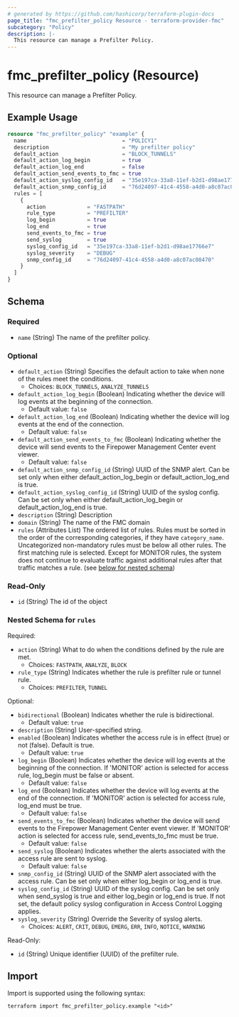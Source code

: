 ```yaml
---
# generated by https://github.com/hashicorp/terraform-plugin-docs
page_title: "fmc_prefilter_policy Resource - terraform-provider-fmc"
subcategory: "Policy"
description: |-
  This resource can manage a Prefilter Policy.
---
```


# fmc_prefilter_policy (Resource)

This resource can manage a Prefilter Policy.

## Example Usage

```terraform
resource "fmc_prefilter_policy" "example" {
  name                              = "POLICY1"
  description                       = "My prefilter policy"
  default_action                    = "BLOCK_TUNNELS"
  default_action_log_begin          = true
  default_action_log_end            = false
  default_action_send_events_to_fmc = true
  default_action_syslog_config_id   = "35e197ca-33a8-11ef-b2d1-d98ae17766e7"
  default_action_snmp_config_id     = "76d24097-41c4-4558-a4d0-a8c07ac08470"
  rules = [
    {
      action             = "FASTPATH"
      rule_type          = "PREFILTER"
      log_begin          = true
      log_end            = true
      send_events_to_fmc = true
      send_syslog        = true
      syslog_config_id   = "35e197ca-33a8-11ef-b2d1-d98ae17766e7"
      syslog_severity    = "DEBUG"
      snmp_config_id     = "76d24097-41c4-4558-a4d0-a8c07ac08470"
    }
  ]
}
```

<!-- schema generated by tfplugindocs -->
## Schema

### Required

- `name` (String) The name of the prefilter policy.

### Optional

- `default_action` (String) Specifies the default action to take when none of the rules meet the conditions.
  - Choices: `BLOCK_TUNNELS`, `ANALYZE_TUNNELS`
- `default_action_log_begin` (Boolean) Indicating whether the device will log events at the beginning of the connection.
  - Default value: `false`
- `default_action_log_end` (Boolean) Indicating whether the device will log events at the end of the connection.
  - Default value: `false`
- `default_action_send_events_to_fmc` (Boolean) Indicating whether the device will send events to the Firepower Management Center event viewer.
  - Default value: `false`
- `default_action_snmp_config_id` (String) UUID of the SNMP alert. Can be set only when either default_action_log_begin or default_action_log_end is true.
- `default_action_syslog_config_id` (String) UUID of the syslog config. Can be set only when either default_action_log_begin or default_action_log_end is true.
- `description` (String) Description
- `domain` (String) The name of the FMC domain
- `rules` (Attributes List) The ordered list of rules. Rules must be sorted in the order of the corresponding categories, if they have `category_name`. Uncategorized non-mandatory rules must be below all other rules. The first matching rule is selected. Except for MONITOR rules, the system does not continue to evaluate traffic against additional rules after that traffic matches a rule. (see [below for nested schema](#nestedatt--rules))

### Read-Only

- `id` (String) The id of the object

<a id="nestedatt--rules"></a>
### Nested Schema for `rules`

Required:

- `action` (String) What to do when the conditions defined by the rule are met.
  - Choices: `FASTPATH`, `ANALYZE`, `BLOCK`
- `rule_type` (String) Indicates whether the rule is prefilter rule or tunnel rule.
  - Choices: `PREFILTER`, `TUNNEL`

Optional:

- `bidirectional` (Boolean) Indicates whether the rule is bidirectional.
  - Default value: `true`
- `description` (String) User-specified string.
- `enabled` (Boolean) Indicates whether the access rule is in effect (true) or not (false). Default is true.
  - Default value: `true`
- `log_begin` (Boolean) Indicates whether the device will log events at the beginning of the connection. If 'MONITOR' action is selected for access rule, log_begin must be false or absent.
  - Default value: `false`
- `log_end` (Boolean) Indicates whether the device will log events at the end of the connection. If 'MONITOR' action is selected for access rule, log_end must be true.
  - Default value: `false`
- `send_events_to_fmc` (Boolean) Indicates whether the device will send events to the Firepower Management Center event viewer. If 'MONITOR' action is selected for access rule, send_events_to_fmc must be true.
  - Default value: `false`
- `send_syslog` (Boolean) Indicates whether the alerts associated with the access rule are sent to syslog.
  - Default value: `false`
- `snmp_config_id` (String) UUID of the SNMP alert associated with the access rule. Can be set only when either log_begin or log_end is true.
- `syslog_config_id` (String) UUID of the syslog config. Can be set only when send_syslog is true and either log_begin or log_end is true. If not set, the default policy syslog configuration in Access Control Logging applies.
- `syslog_severity` (String) Override the Severity of syslog alerts.
  - Choices: `ALERT`, `CRIT`, `DEBUG`, `EMERG`, `ERR`, `INFO`, `NOTICE`, `WARNING`

Read-Only:

- `id` (String) Unique identifier (UUID) of the prefilter rule.

## Import

Import is supported using the following syntax:

```shell
terraform import fmc_prefilter_policy.example "<id>"
```
